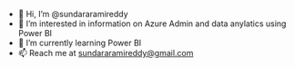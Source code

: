 - 👋 Hi, I’m @sundararamireddy
- 👀 I’m interested in information on Azure Admin and data anylatics using Power BI
- 🌱 I’m currently learning Power BI
- 📫 Reach me at sundararamireddy@gmail.com

<!---
sundararamireddy/sundararamireddy is a ✨ special ✨ repository because its `README.md` (this file) appears on your GitHub profile.
You can click the Preview link to take a look at your changes.
--->
